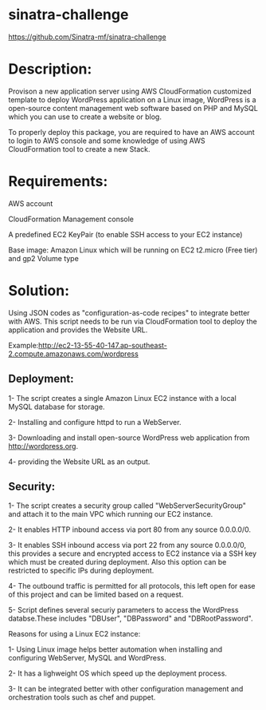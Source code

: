 # sinatra-challenge
https://github.com/Sinatra-mf/sinatra-challenge

# Description:

Provison a new application server using AWS CloudFormation customized template to deploy WordPress application on a Linux image, WordPress is a open-source content management web software based on PHP and MySQL which you can use to create a website or blog.

To properly deploy this package, you are required to have an AWS account to login to AWS console and some knowledge of using AWS CloudFormation tool to create a new Stack.

# Requirements:

AWS account 

CloudFormation Management console

A predefined EC2 KeyPair (to enable SSH access to your EC2 instance)

Base image: Amazon Linux which will be running on EC2 t2.micro (Free tier) and gp2 Volume type

# Solution:

Using JSON codes as "configuration-as-code recipes" to integrate better with AWS. This script needs to be run via CloudFormation tool to deploy the application and provides the Website URL.

Example:http://ec2-13-55-40-147.ap-southeast-2.compute.amazonaws.com/wordpress 

Deployment:
--------------
1- The script creates a single Amazon Linux EC2 instance with a local MySQL database for storage. 

2- Installing and configure httpd to run a WebServer.

3- Downloading and install open-source WordPress web application from http://wordpress.org.

4- providing the Website URL as an output.

Security:
-----------------
1- The script creates a security group called "WebServerSecurityGroup" and attach it to the main VPC which running our EC2 instance.

2- It enables HTTP inbound access via port 80 from any source 0.0.0.0/0.

3- It enables SSH inbound access via port 22 from any source 0.0.0.0/0, this provides a secure and encrypted access to EC2 instance via a SSH key which must be created during deployment. 
Also this option can be restricted to specific IPs during deployment.

4- The outbound traffic is permitted for all protocols, this left open for ease of this project and can be limited based on a request.

5- Script defines several securiy parameters to access the WordPress databse.These includes "DBUser", "DBPassword" and "DBRootPassword".

Reasons for using a Linux EC2 instance:

1- Using Linux image helps better automation when installing and configuring WebServer, MySQL and WordPress.

2- It has a lighweight OS which speed up the deployment process.

3- It can be integrated better with other configuration management and orchestration tools such as chef and puppet.

